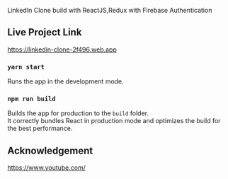 LinkedIn Clone build with ReactJS,Redux with Firebase Authentication

## Live Project Link
https://linkedin-clone-2f496.web.app

### `yarn start`
Runs the app in the development mode.<br />

### `npm run build`

Builds the app for production to the `build` folder.<br />
It correctly bundles React in production mode and optimizes the build for the best performance.

## Acknowledgement
https://www.youtube.com/

